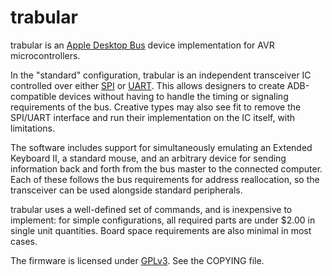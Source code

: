 # trabular

trabular is an [Apple Desktop 
Bus](https://en.wikipedia.org/wiki/Apple_Desktop_Bus) device 
implementation for AVR microcontrollers.

In the "standard" configuration, trabular is an independent transceiver
IC controlled over either
[SPI](https://en.wikipedia.org/wiki/Serial_Peripheral_Interface_Bus) or
[UART](https://en.wikipedia.org/wiki/Universal_asynchronous_receiver/transmitter).
This allows designers to create ADB-compatible devices without having
to handle the timing or signaling requirements of the bus.  Creative
types may also see fit to remove the SPI/UART interface and run their
implementation on the IC itself, with limitations.

The software includes support for simultaneously emulating an Extended 
Keyboard II, a standard mouse, and an arbitrary device for sending 
information back and forth from the bus master to the connected 
computer. Each of these follows the bus requirements for address 
reallocation, so the transceiver can be used alongside standard 
peripherals.

trabular uses a well-defined set of commands, and is inexpensive 
to implement: for simple configurations, all required parts are under 
$2.00 in single unit quantities.  Board space requirements are also
minimal in most cases.

The firmware is licensed under
[GPLv3](https://www.gnu.org/licenses/gpl-3.0.en.html).  See the COPYING
file.
